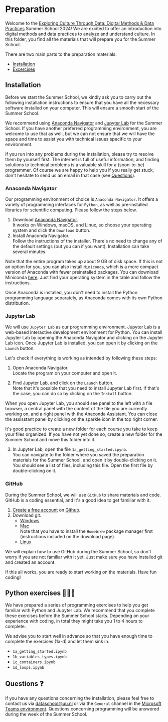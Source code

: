 # Preparation
Welcome to the [Exploring Culture Through Data: Digital Methods & Data Practices](https://utrechtsummerschool.nl/courses/humanities/exploring-culture-through-data-digital-methods-data-practices) Summer School 2024! We are excited to offer an introduction into digital methods and data practices to analyze and understand culture. In this folder, you find all the materials that will prepare you for the Summer School. 

There are two main parts to the preparation materials:
- [Installation](#1-installation)
- [Excercises](#2-python-programming-exercises)

## Installation 

Before we start the Summer School, we kindly ask you to carry out the following installation instructions to ensure that you have all the necessary software installed on your computer. This will ensure a smooth start of the Summer School. 

We recommend using [Anaconda Navigator](#anaconda-navigator) and [Jupyter Lab](#jupyter-lab) for the Summer School. If you have another preferred programming environment, you are welcome to use that as well, but we can not ensure that we will have the space and time to assist you with technical issues specific to your environment. 

If you run into any problems during the installation, please try to resolve them by yourself first. The internet is full of useful information, and finding solutions to technical problems is a valuable skill for a (soon-to-be) programmer. Of course we are happy to help you if you really get stuck, don't hesitate to send us an email in that case (see [Questions](#Questions)). 

### Anaconda Navigator
Our programming environment of choice is `Anaconda Navigator`. It offers a variety of programming interfaces for `Python`, as well as pre-installed libraries for scientific computing. Please follow the steps below.

1) Download [Anaconda Navigator](https://www.anaconda.com/download/success).\
It works on Windows, macOS, and Linux, so choose your operating system and click the `Download` button.
2) Install Anaconda Navigator. \
Follow the instructions of the installer. There's no need to change any of the default settings (but you can if you want). Installation can take several minutes. 

Note that the entire program takes up about 9 GB of disk space. If this is not an option for you, you can also install `Miniconda`, which is a more compact version of Anaconda with fewer preinstalled packages. You can download Miniconda [here](https://docs.conda.io/en/latest/miniconda.html). Just find your operating system in the table and follow the instructions. 

Once Anaconda is installed, you don't need to install the Python programming language separately, as Anaconda comes with its own Python distribution. 

### Jupyter Lab
We will use `Jupyter Lab` as our programming environment. Jupyter Lab is a web-based interactive development environment for Python. You can install Jupyter Lab by opening the Anaconda Navigator and clicking on the Jupyter Lab icon. Once Jupyter Lab is installed, you can open it by clicking on the `Launch` button. 

Let's check if everything is working as intended by following these steps: 
1) Open Anaconda Navigator. \
Locate the program on your computer and open it.

2) Find Jupyter Lab, and click on the `Launch` button.\
Note that it's possible that you need to install Jupyter Lab first. If that's the case, you can do so by clicking on the `Install` button. 

When you open Jupyter Lab, you should see panel to the left with a file browser, a central panel with the content of the file you are currently working on, and a right panel with the Anaconda Assistant. You can close the assisstant panel by clicking on the sparkle icon in the top right corner. 

It's good practice to create a new folder for each course you take to keep your files organized. If you have not yet done so, create a new folder for the Summer School and move this folder into it. 

3) In Jupyter Lab, open the file `1a_getting_started.ipynb`. \
You can navigate to the folder where you saved the preparation materials for the Summer School, and open it by double-clicking on it. You should see a list of files, including this file. Open the first file by double-clicking on it. 

### GitHub
During the Summer School, we will use `GitHub` to share materials and code. GitHub is a coding essential, and it's a good idea to get familiar with it.
1) [Create a free account](https://docs.github.com/en/get-started/start-your-journey/creating-an-account-on-github) on [Github](https://github.com/). 
2) Download git. 
    -  [Windows](https://git-scm.com/download/win)
    -  [Mac](https://git-scm.com/download/mac)\
Note that you have to install the `Homebrew` package manager first (instructions included on the download page).
    -  [Linux](https://git-scm.com/download/linux)
    
We will explain how to use GitHub during the Summer School, so don't worry if you are not familiar with it yet. Just make sure you have installed git and created an account. 

If this all works, you are ready to start working on the materials. Have fun coding! 

## Python exercises 🐍🧑‍💻

We have prepared a series of programming exercises to help you get familiar with Python and Jupyter Lab. We recommend that you complete these exercises before the Summer School starts. Depending on your experience with coding, in total they might take you 1 to 4 hours to complete. 

We advise you to start well in advance so that you have enough time to complete the exercises (1a-d) and let them sink in.
- `1a_getting_started.ipynb`
- `1b_variables_types.ipynb`
- `1c_containers.ipynb`
- `1d_loops.ipynb`

## Questions ❓
If you have any questions concerning the installation, please feel free to contact us via [dataschool@uu.nl](mailto:dataschool@uu.nl) or via the `General` channel in the [Microsoft Teams environment](https://teams.microsoft.com/l/team/19%3A926dtqI1Uod7YGRNC4KXgFrLUXJ5WFIdYBFSprh_2oU1%40thread.tacv2/conversations?groupId=004ee296-bab8-40e0-a27a-5f5852d3e0ab&tenantId=d72758a0-a446-4e0f-a0aa-4bf95a4a10e7). Questions concerning programming will be answered during the week of the Summer School. 
